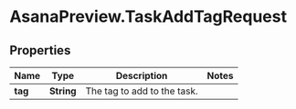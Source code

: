 # AsanaPreview.TaskAddTagRequest

## Properties

Name | Type | Description | Notes
------------ | ------------- | ------------- | -------------
**tag** | **String** | The tag to add to the task. | 


